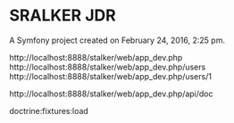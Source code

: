 SRALKER JDR
===========

A Symfony project created on February 24, 2016, 2:25 pm.



http://localhost:8888/stalker/web/app_dev.php
http://localhost:8888/stalker/web/app_dev.php/users
http://localhost:8888/stalker/web/app_dev.php/users/1


http://localhost:8888/stalker/web/app_dev.php/api/doc


doctrine:fixtures:load


